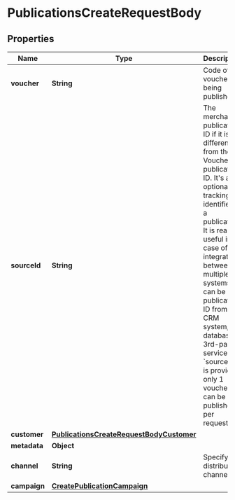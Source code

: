 

# PublicationsCreateRequestBody


## Properties

| Name | Type | Description |
|------------ | ------------- | ------------- |
|**voucher** | **String** | Code of the voucher being published. |
|**sourceId** | **String** | The merchant&#39;s publication ID if it is different from the Voucherify publication ID. It&#39;s an optional tracking identifier of a publication. It is really useful in case of an integration between multiple systems. It can be a publication ID from a CRM system, database or 3rd-party service. If &#x60;source_id&#x60; is provided only 1 voucher can be published per request. |
|**customer** | [**PublicationsCreateRequestBodyCustomer**](PublicationsCreateRequestBodyCustomer.md) |  |
|**metadata** | **Object** |  |
|**channel** | **String** | Specify the distribution channel. |
|**campaign** | [**CreatePublicationCampaign**](CreatePublicationCampaign.md) |  |



